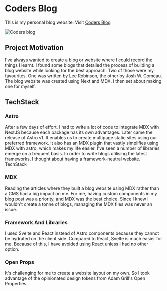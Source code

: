 # Coders Blog

This is my personal blog website. Visit [Coders Blog](https://coders-blog-tk.vercel.app/)

![Coders blog]("/public/coders-blog.png")

## Project Motivation

I've always wanted to create a blog or website where I could record the things I learnt. I found some blogs that detailed the process of building a blog website while looking for the best approach. Two of those were my favourites. One was written by Lee Robinson, the other by Josh W. Comeau. The blog website was created using Next and MDX. I then set about making one for myself.

## TechStack

### Astro

After a few days of effort, I had to write a lot of code to integrate MDX with NextJS because each package has its own advantages. Later came the release of Astro v1. It enables us to create multipage static sites using our preferred framework. It also has an MDX plugin that vastly simplifies using MDX with astro, which makes my life easier. I've seen a number of libraries emerge on a frequent basis. In order to write blogs utilising the latest frameworks, I thought about having a framework-neutral website.
TechStack

### MDX

Reading the articles where they built a blog website using MDX rather than a CMS had a big impact on me. For me, having custom components in my blog post was a priority, and MDX was the best choice. Since I knew I wouldn't create a tonne of blogs, managing the MDX files was never an issue.

### Framework And Libraries

I used Svelte and React instead of Astro components because they cannot be hydrated on the client side. Compared to React, Svelte is much easier for me. Because of this, I have avoided using React unless I had no other option.

### Open Props

It's challenging for me to create a website layout on my own. So I took advantage of the opinionated design tokens from Adam Grill's Open Properties.
